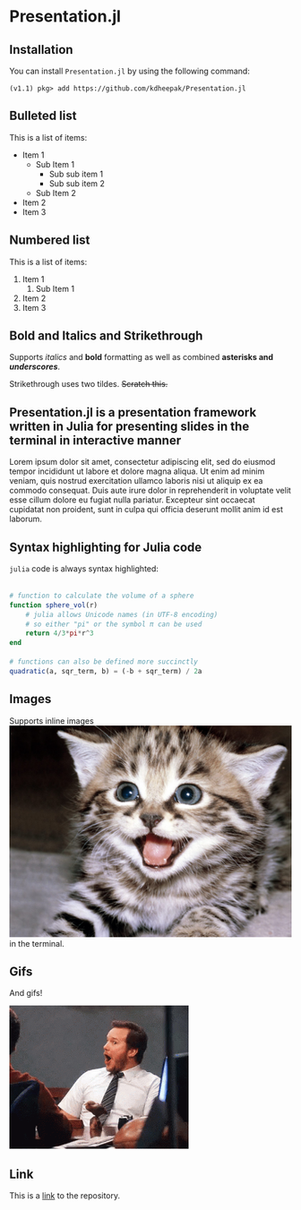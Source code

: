 # Presentation.jl


## Installation

You can install `Presentation.jl` by using the following command:

```
(v1.1) pkg> add https://github.com/kdheepak/Presentation.jl
```

## Bulleted list

This is a list of items:

- Item 1
    - Sub Item 1
        - Sub sub item 1
        - Sub sub item 2
    - Sub Item 2
- Item 2
- Item 3

## Numbered list

This is a list of items:

1. Item 1
    1. Sub Item 1
2. Item 2
3. Item 3

## Bold and Italics and Strikethrough

Supports _italics_ and **bold** formatting as well as combined **asterisks and _underscores_**.

Strikethrough uses two tildes. ~~Scratch this.~~


## Presentation.jl is a presentation framework written in Julia for presenting slides in the terminal in interactive manner

Lorem ipsum dolor sit amet, consectetur adipiscing elit, sed do eiusmod tempor incididunt ut labore et dolore magna aliqua. Ut enim ad minim veniam, quis nostrud exercitation ullamco laboris nisi ut aliquip ex ea commodo consequat. Duis aute irure dolor in reprehenderit in voluptate velit esse cillum dolore eu fugiat nulla pariatur. Excepteur sint occaecat cupidatat non proident, sunt in culpa qui officia deserunt mollit anim id est laborum.


## Syntax highlighting for Julia code


`julia` code is always syntax highlighted:

```julia

# function to calculate the volume of a sphere
function sphere_vol(r)
    # julia allows Unicode names (in UTF-8 encoding)
    # so either "pi" or the symbol π can be used
    return 4/3*pi*r^3
end

# functions can also be defined more succinctly
quadratic(a, sqr_term, b) = (-b + sqr_term) / 2a

```

## Images

Supports inline images ![](../examples/cat.jpg) in the terminal.

## Gifs

And gifs!

![](../examples/pratt.gif)

## Link

This is a [link](https://github.com/kdheepak/Presentation.jl) to the repository.
